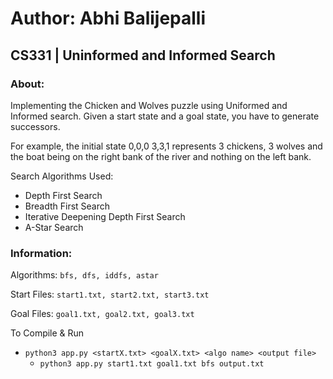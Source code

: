 # Author: Abhi Balijepalli
## CS331 | Uninformed and Informed Search

### About:
Implementing the Chicken and Wolves puzzle using Uniformed and Informed search. Given a start state and a goal state, you have to generate successors.

For example, the initial state
0,0,0
3,3,1
represents 3 chickens, 3 wolves and the boat being on the right bank of the river and nothing on the left bank.

Search Algorithms Used:
- Depth First Search
- Breadth First Search
- Iterative Deepening Depth First Search
- A-Star Search

### Information:
Algorithms: `bfs, dfs, iddfs, astar`

Start Files: `start1.txt, start2.txt, start3.txt`

Goal Files: `goal1.txt, goal2.txt, goal3.txt`

To Compile & Run
- `python3 app.py <startX.txt> <goalX.txt> <algo name> <output file>`
  - `python3 app.py start1.txt goal1.txt bfs output.txt`
